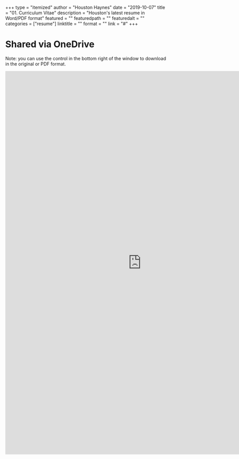 +++
type = "itemized"
author = "Houston Haynes"
date = "2019-10-07"
title = "01. Curriculum Vitae"
description = "Houston's latest resume in Word/PDF format"
featured = ""
featuredpath = ""
featuredalt = ""
categories = ["resume"]
linktitle = ""
format = ""
link = "#"
+++

# Shared via OneDrive
Note: you can use the control in the bottom right of the window to download in the original or PDF format.

<iframe src="https://onedrive.live.com/embed?cid=C8792DC9FD06F2E0&resid=C8792DC9FD06F2E0%2145743&authkey=ALFb_yR5LiYaFoo&em=2" width="850" height="1200" frameborder="0" scrolling="no"></iframe>